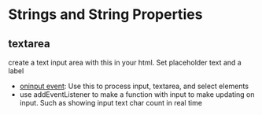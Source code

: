 # Strings and String Properties

## textarea
create a text input area with this in your html. Set placeholder text and a label
* [oninput event](https://developer.mozilla.org/en-US/docs/Web/API/GlobalEventHandlers/oninput): Use this to process input, textarea, and select elements
* use addEventListener to make a function with input to make updating on input. Such as showing input text char count in real time
